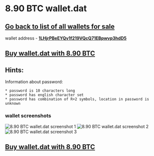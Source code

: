# 8.90 BTC wallet.dat

## [Go back to list of all wallets for sale ](https://mady2077.github.io/walletBTC/)

wallet address - **[1LHjrPBeEYQv1f219VQcQ71EBpwvp3hdD5](https://www.blockchain.com/btc/address/1LHjrPBeEYQv1f219VQcQ71EBpwvp3hdD5)**

## [Buy wallet.dat with 8.90 BTC](https://satoshidisk.com/pay/CBUqZo)

## Hints:
Information about password: 
```
* password is 10 characters long 
* password has english character set
* password has combination of R+2 symbols, location in password is unknown
```


### wallet screenshots
![8.90 BTC wallet.dat screenshot 1](https://i.imgur.com/hBXjrdN.png)
![8.90 BTC wallet.dat screenshot 2](https://i.imgur.com/5k6YbIw.png)
![8.90 BTC wallet.dat screenshot 3](https://i.imgur.com/q3kXynd.png)

## [Buy wallet.dat with 8.90 BTC](https://satoshidisk.com/pay/CBUqZo)